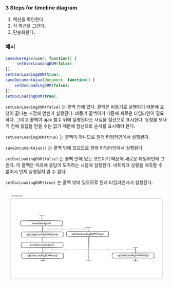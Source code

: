 ### 3 Steps for timeline diagram

1. 액션을 확인한다.
2. 각 액션을 그린다.
3. 단순화한다.


### 예시

```javascript
saveUserAjax(user, function() {
	 setUserLoadingDOM(false);
});
setUserLoadingDOM(true);
saveDocumentAjax(document, function() {
	setDocLoadingDOM(false);
});
setDocLoadingDOM(true);
```

`setUserLoadingDOM(false)` 는 콜백 안에 있다. 콜백은 비동기로 실행되기 때문에 요청이 끝나는 시점에 언젠가 실행된다.
비동기 콜백이기 때문에 새로운 타임라인이 필요하다.
그리고 콜백이 ajax 함수 뒤에 실행된다는 사실을 점선으로 표시한다.
요청을 보내기 전에 응답을 받을 수는 없기 때문에 점선으로 순서를 표시해야 한다.

`setUserLoadingDOM(true)` 는 콜백이 아니므로 원래 타임라인에서 실행된다.

`saveDocumentAjax()` 는 콜백 밖에 있으므로 원래 타임라인에서 실행된다.

`setDocLoadingDOM(false)` 는 콜백 안에 있는 코드이기 때문에 새로운 타임라인에 그린다.
이 콜백은 미래에 응답이 도착하는 시점에 실행된다.
네트워크 상황을 예측할 수 없어서 언제 실행될지 알 수 없다.

`setDocLoadingDOM(true)` 는 콜백 밖에 있으므로 원래 타임라인에서 실행된다.

![](../../assets/images/timeline_diagram.png)